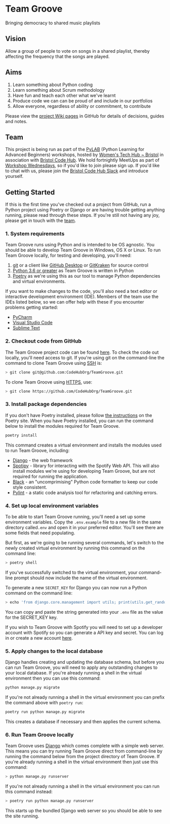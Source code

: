 
# Team Groove

Bringing democracy to shared music playlists

## Vision

Allow a group of people to vote on songs in a shared playlist, thereby affecting
the frequency that the songs are played.

## Aims

1. Learn something about Python coding
1. Learn something about Scrum methodology
1. Have fun and teach each other what we've learnt
1. Produce code we can can be proud of and include in our portfolios
1. Allow everyone, regardless of ability or commitment, to contribute

Please view the
[project Wiki pages](https://github.com/CodeHubOrg/TeamGroove/wiki) in GitHub
for details of decisions, guides and notes.

## Team

This project is being run as part of the
[PyLAB](https://www.wthub.org/python-learning-for-advanced-beginners-pylab/)
(Python Learning for Advanced Beginners) workshops, hosted by
[Women's Tech Hub ~ Bristol](https://www.wthub.org/) in association with
[Bristol Code Hub](https://www.codehub.org.uk/). We hold fortnightly MeetUps as
part of
[Workshop Wednesdays](https://www.meetup.com/Womens-Tech-Hub-Bristol/), so if
you'd like to join please sign up. If you'd like to chat with us, please join
the [Bristol Code Hub Slack](http://slack.codehub.org.uk/) and introduce
yourself.

## Getting Started

If this is the first time you've checked out a project from GitHub, run a Python
project using Poetry or Django or are having trouble getting anything running,
please read through these steps. If you're still not having any joy, please get
in touch with the [team](#Team).

### 1. System requirements

Team Groove runs using Python and is intended to be OS agnostic. You should be
able to develop Team Groove in Windows, OS X or Linux.
To run Team Groove locally, for testing and developing, you'll need:

1. [git](https://git-scm.com/downloads) or a client like
[GitHub Desktop](https://desktop.github.com/) or
[GitKraken](https://www.gitkraken.com/) for source control
1. [Python 3.6 or greater](https://www.python.org/downloads/) as Team Groove is
written in Python
1. [Poetry](https://python-poetry.org/docs/#installation) as we're using this as
our tool to manage Python dependencies and virtual environments.

If you want to make changes to the code, you'll also need a text editor or
interactive development environment (IDE). Members of the team use the IDEs
listed below, so we can offer help with these if you encounter problems getting
started:

* [PyCharm](https://www.jetbrains.com/pycharm/)
* [Visual Studio Code](https://code.visualstudio.com/)
* [Sublime Text](https://www.sublimetext.com/)

### 2. Checkout code from GitHub

The Team Groove project code can be found
[here](https://github.com/CodeHubOrg/TeamGroove). To check the code out locally,
you'll need access to git. If you're using git on the command-line the command
to clone Team Groove using
[SSH](https://docs.github.com/en/github/using-git/which-remote-url-should-i-use#cloning-with-ssh-urls)
is:

``` bash
> git clone git@github.com:CodeHubOrg/TeamGroove.git
```

To clone Team Groove using
[HTTPS](https://docs.github.com/en/github/using-git/which-remote-url-should-i-use#cloning-with-https-urls),
use:

``` bash
> git clone https://github.com/CodeHubOrg/TeamGroove.git
```

### 3. Install package dependencies

If you don't have Poetry installed, please follow
[the instructions](https://python-poetry.org/docs/#installation)
on the Poetry site. When you have Poetry installed, you can run the command
below to install the modules required for Team Groove.

``` bash
poetry install
```

This command creates a virtual environment and installs the modules used to run
Team Groove, including:

* [Django](https://www.djangoproject.com/) - the web framework
* [Spotipy](https://spotipy.readthedocs.io/en/2.9.0/) - library for interacting
with the Spotify Web API. This will also install modules we're using for
developing Team Groove, but are not required for running the application.
* [Black](https://black.readthedocs.io/en/stable/) - an "uncomprimising" Python
code formatter to keep our code style consistent.
* [Pylint](https://pylint.org/) - a static code analysis tool for refactoring
and catching errors.

### 4. Set up local environment variables

To be able to start Team Groove running, you'll need a set up some environment
variables. Copy the `.env.example` file to a new file in the same directory
called`.env` and open it in your preferred editor. You'll see there are some
fields that need populating.

But first, as we're going to be running several commands, let's switch to the
newly created virtual environment by running this command on the command line:

``` bash
> poetry shell
```

If you've successfully switched to the virtual environment, your command-line
prompt should now include the name of the virtual environment.

To generate a new `SECRET_KEY` for Django you can now run a Python command on
the command line:

``` bash
> echo 'from django.core.management import utils; print(utils.get_random_secret_key())' | python
```

You can copy and paste the string generated into your `.env` file as the value
for the SECRET_KEY key.

If you wish to Team Groove with Spotify you will need to set up a developer
account with Spotify so you can generate a API key and secret. You can log in or
create a new account [here](https://developer.spotify.com/dashboard/).

### 5. Apply changes to the local database

Django handles creating and updating the database schema, but before you can run
Team Groove, you will need to apply any outstanding changes to your local
database. If you're already running a shell in the virtual environment then you
can use this command:

``` bash
python manage.py migrate
```

If you're not already running a shell in the virtual environment you can prefix
the command above with `poetry run`:

``` bash
poetry run python manage.py migrate
```

This creates a database if necessary and then applies the current schema.

### 6. Run Team Groove locally

Team Groove uses [Django](https://www.djangoproject.com/) which comes complete
with a simple web server. This means you can try running Team Groove direct from
command-line by running the command below from the project directory of Team
Groove. If you're already running a shell in the virtual environment then just
use this command:

``` bash
> python manage.py runserver
```

If you're not already running a shell in the virtual environment you can run
this command instead:

``` bash
> poetry run python manage.py runserver
```

This starts up the bundled Django web server so you should be able to see the
site running.
